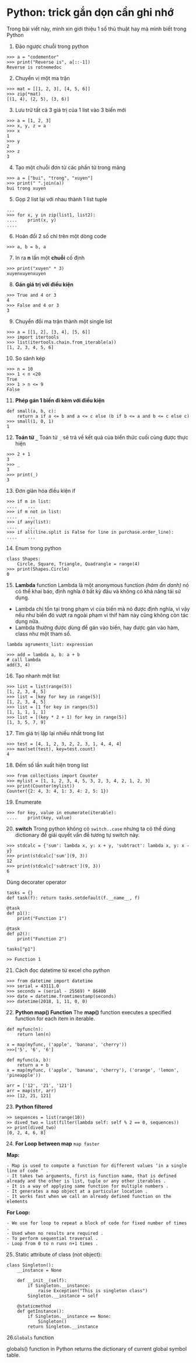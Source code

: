 # Python: trick gắn dọn cần ghi nhớ

Trong bài viết này, mình xin giới thiệu 1 số thủ thuật hay mà mình biết trong Python

1. Đảo ngược chuỗi trong python

```
>>> a = "codementor"
>>> print("Reverse is", a[::-1])
Reverse is rotnemedoc
```

2. Chuyển vị một ma trận

```
>>> mat = [[1, 2, 3], [4, 5, 6]]
>>> zip(*mat)
[(1, 4), (2, 5), (3, 6)]
```

3. Lưu trữ tất cả 3 giá trị của 1 list vào 3 biến mới

```
>>> a = [1, 2, 3]
>>> x, y, z = a
>>> x
1
>>> y
2
>>> z
3
```

4. Tạo một chuỗi đơn từ các phần tử trong mảng

```
>>> a = ["bui", "trong", "xuyen"]
>>> print(" ".join(a))
bui trong xuyen
```

5. Gọp 2 list lại với nhau thành 1 list tuple

```
...
>>> for x, y in zip(list1, list2):
....    print(x, y)
....
```

6. Hoán đổi 2 số chỉ trên một dòng code

```
>>> a, b = b, a
```

7. In ra **n** lần một **chuỗi** cố định

```
>>> print("xuyen" * 3)
xuyenxuyenxuyen
```

8. **Gán giá trị với điều kiện**

```
>>> True and 4 or 3
4
>>> False and 4 or 3
3
```

9. Chuyển đổi ma trận thành một single list

```
>>> a = [[1, 2], [3, 4], [5, 6]]
>>> import itertools
>>> list(itertools.chain.from_iterable(a))
[1, 2, 3, 4, 5, 6]
```

10. So sánh kép

```
>>> n = 10
>>> 1 < n <20
True
>>> 1 > n <= 9
False
```

11. **Phép gán 1 biến đi kèm với điều kiện**

```
def small(a, b, c):
    return a if a <= b and a <= c else (b if b <= a and b <= c else c)
>>> small(1, 0, 1)
1
```

12. **Toán từ `_`**
    Toán tử `_` sẽ trả về kết quả của biển thức cuối cùng được thực hiện

```
>>> 2 + 1
3
>>> _
3
>>> print(_)
3
```

13. Đơn giản hóa điều kiện if

```
>>> if m in list:
....    ...
>>> if m not in list:
....    ...
>>> if any(list):
....    ...
>>> if all(line.split is False for line in purchase.order_line):
....    ...
```

14. Enum trong pỵthon

```
class Shapes:
    Circle, Square, Triangle, Quadrangle = range(4)
>>> print(Shapes.Circle)
0
```

15. **Lambda** function
    Lambda là một anonymous function _(hàm ẩn danh)_ nó có thể khai báo, định nghĩa ở bất kỳ đâu và không có khả năng tái sử dụng.

- Lambda chỉ tổn tại trong phạm vi của biến mà nó được định nghĩa, vì vậy nếu như biến đó vượt ra ngoài phạm vi thif hàm này cũng không còn tác dụng nữa.
- Lambda thường được dùng để gán vào biến, hay được gán vào hàm, class như một tham số.

```
lambda agruments_list: expression

>>> add = lambda a, b: a + b
# call lambda
add(3, 4)
```

16. Tạo nhanh một list

```
>>> list = list(range(5))
[1, 2, 3, 4, 5]
>>> list = [key for key in range(5)]
[1, 2, 3, 4, 5]
>>> list = [1 for key in ranges(5)]
[1, 1, 1, 1, 1]
>>> list = [(key * 2 + 1) for key in range(5)]
[1, 3, 5, 7, 9]
```

17. Tìm giá trị lặp lại nhiều nhất trong list

```
>>> test = [4, 1, 2, 3, 2, 2, 3, 1, 4, 4, 4]
>>> max(set(test), key=test.count)
4
```

18. Đếm số lần xuất hiện trong list

```
>>> from collections import Counter
>>> mylist = [1, 1, 2, 3, 4, 5, 3, 2, 3, 4, 2, 1, 2, 3]
>>> print(Counter(mylist))
Counter({2: 4, 3: 4, 1: 3, 4: 2, 5: 1})
```

19. Enumerate

```
>>> for key, value in enumerate(iterable):
....    print(key, value)
```

20. **switch**
    Trong python không có `switch..case` nhưng ta có thể dùng dictionary để giái quyết vấn đề tương tự switch này.

```
>>> stdcalc = {'sum': lambda x, y: x + y, 'subtract': lambda x, y: x - y}
>>> print(stdcalc['sum'](9, 3))
12
>>> print(stdcalc['subtract'](9, 3))
6
```

Dùng decorater operator

```
tasks = {}
def task(f): return tasks.setdefault(f.__name__, f)

@task
def p1():
    print("Function 1")

@task
def p2():
    print("Function 2")

tasks["p1"]

>> Function 1
```

21. Cách đọc datetime từ excel cho python

```
>>> from datetime import datetime
>>> serial = 43111.0
>>> seconds = (serial - 25569) * 86400
>>> date = datetime.fromtimestamp(seconds)
>>> datetime(2018, 1, 11, 0, 0)
```

22. **Python map() Function**
    The **map()** function executes a specified function for each item in iterable.

```
def myfunc(n):
    return len(n)

x = map(myfunc, ('apple', 'banana', 'cherry'))
>>>['5', '6', '6']
```

```
def myfunc(a, b):
    return a + b
x = map(myfunc, ('apple', 'banana', 'cherry'), ('orange', 'lemon', 'pineapple'))
```

```
arr = ['12', '21', '121']
arr = map(str, arr)
>>> [12, 21, 121]
```

23. **Python filtered**

```
>> sequences = list(range(10))
>> dived_two = list(filter(lambda self: self % 2 == 0, sequences))
>> print(dived_two)
[0, 2, 4, 6, 8]
```

24. **For Loop between map** `map faster`

**Map:**

    - Map is used to compute a function for different values ‘in a single line of code ‘ .
    - It takes two arguments, first is function name, that is defined already and the other is list, tuple or any other iterables .
    - It is a way of applying same function for multiple numbers .
    - It generates a map object at a particular location .
    - It works fast when we call an already defined function on the elements

**For Loop:**

    - We use for loop to repeat a block of code for fixed number of times .
    - Used when no results are required .
    - To perform sequential traversal .
    - Loop from 0 to n runs n+1 times .

25. Static attribute of class (not object):

```
class Singleton():
    __instance = None

    def __init__(self):
        if Singleton.__instance:
            raise Exception("This is singleton class")
        Singleton.__instance = self

    @staticmethod
    def getInstance():
        if Singleton.__instance == None:
            Singleton()
        return Singleton.__instance
```

26.`Globals` function

globals() function in Python returns the dictionary of current global symbol table.
